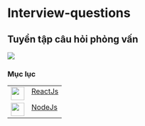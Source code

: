 # Interview-questions
## Tuyển tập câu hỏi phỏng vấn

<img src="https://github.com/Ren0503/fullstack-interviews/blob/main/interviews.jpg?raw=true"/>

### Mục lục

<table>
  <tr>
    <td valign="top">
      <img src="https://upload.wikimedia.org/wikipedia/commons/thumb/a/a7/React-icon.svg/1200px-React-icon.svg.png" height="30" width="30" />
    </td>
    <td valign="top">
      <a href="#">ReactJs</a>
    </td>
  </tr>
  <tr>
    <td valign="top">
      <img src="https://upload.wikimedia.org/wikipedia/commons/thumb/a/a7/React-icon.svg/1200px-React-icon.svg.png" height="30" width="30" />
    </td>
    <td valign="top">
      <a href="#">NodeJs</a>
    </td>
  </tr>
</table>

<div>

</div>

<br/>

